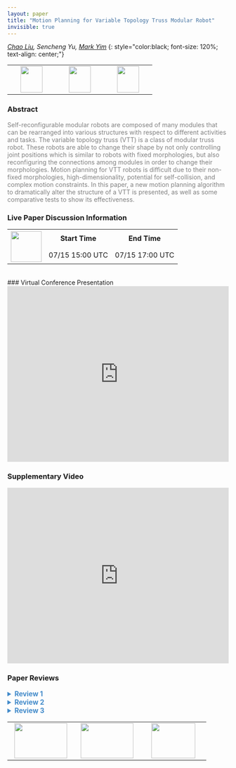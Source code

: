 ```yaml
---
layout: paper
title: "Motion Planning for Variable Topology Truss Modular Robot"
invisible: true
---
```

*[Chao Liu](https://www.seas.upenn.edu/~chaoliu/), Sencheng Yu,  [Mark Yim](https://www.seas.upenn.edu/directory/profile.php?ID=107)*
{: style="color:black; font-size: 120%; text-align: center;"}

<table width="40%"> <tr>
<td style="width: 20%; text-align: center;"><a href="http://www.roboticsproceedings.org/rss16/p052.pdf"><img src="{{ site.baseurl }}/images/paper_link.png"
width = "50"  height = "60"/> </a> </td>

<td style="width: 20%; text-align: center;"><a href="https://www.modlabupenn.org/2020/06/03/motion-planning-for-variable-topology-truss-modular-robot/"><img src="{{ site.baseurl }}/images/website_link.png"
width = "50"  height = "60"/> </a> </td>

<td style="width: 20%; text-align: center;"><a href="https://github.com/modlab-upenn/tether-tube_robots"><img src="{{ site.baseurl }}/images/software_link.png"
width = "50"  height = "60"/> </a> </td>

</tr></table>

### Abstract
<html><p style="color:gray; font-size: 100%; text-align: justified;">
Self-reconfigurable modular robots are composed of many modules that can be rearranged into various structures with respect to different activities and tasks. The variable topology truss (VTT) is a class of modular truss robot. These robots are able to change their shape by not only controlling joint positions which is similar to robots with fixed morphologies, but also reconfiguring the connections among modules in order to change their morphologies. Motion planning for VTT robots is difficult due to their non-fixed morphologies, high-dimensionality, potential for self-collision, and complex motion constraints. In this paper, a new motion planning algorithm to dramatically alter the structure of a VTT is presented, as well as some comparative tests to show its effectiveness.
</p></html>

### Live Paper Discussion Information
<html>
<table width="50%">
<tr> <th rowspan="2"><a href="https://pheedloop.com/rss2020/virtual/#session_CDpKPL"><img src="{{ site.baseurl }}/images/pheedloop_link.png" width = "70"  height = "70"/> </a> </th> <th> Start Time </th> <th> End Time </th> </tr>
<tr> <td> 07/15 15:00 UTC </td><td> 07/15 17:00 UTC </td></tr>
</table> <br> </html>
### Virtual Conference Presentation
<iframe width="100%" height="400" src="https://www.youtube.com/embed/11A8w00BRv4" frameborder="0" allow="accelerometer; autoplay; encrypted-media; gyroscope; picture-in-picture" allowfullscreen></iframe>

### Supplementary Video
<iframe width="100%" height="400" src="https://www.youtube.com/embed/8J1A6wt_Sis " frameborder="0" allow="accelerometer; autoplay; encrypted-media; gyroscope; picture-in-picture" allowfullscreen></iframe>

### Paper Reviews
<details><summary style="font-size:110%; color:#438BCA; cursor: pointer;"><b> Review 1</b></summary>
<p style="color:gray; font-size: 100%; text-align: justified; white-space: pre-line">
This paper addresses the problem of sampling-based motion planning for a parallel robot called the Variable Topology Truss (VTT). VTTs have edge modules, each with an active prismatic joint and passive joint ends. The robot configuration is defined by the edge lengths and node joint assignments. Reconfiguration motions are of two types: geometrical (changing of edge lengths) and topological (changing node connectivity through Split and Merge actions). 

The main challenge is that the search space is much larger than the reachable space. This is because motions are subject to the following constraints: the VTT has to be rigid, its nodes must be of degree three for controllability, and 18 members are the minimum.

The authors propose an extension of [12] where the search space is reduced by computing first the reachable C-Space for a single node and this space is decomposed into convex polygons. Here, the same method is used, but instead of dealing with a single node, pairs of nodes are considered to compute the reachable C-Space. This significantly accelerates the time to solve the problem in comparison to [12]. Also, the topology reconfiguration presented enables the algorithm to deal with harder problems.

The problem addressed in this paper is relevant to the community, the approach presented is generally sound and the paper is well organized. The way the search space reduction is achieved is insightful, and although the extension to [12] only considers pairs of nodes the speedup achieved is significant. Moreover, the topology

I recommend the authors to be more clear on the following aspects of their work:
- In the introduction, make a clear list of contributions and, in particular, explicitly state the similitudes and differences with respect to [12].
- try to find a way to better present Figure 6. A close-up to the nodes in the middle could help, also explain better why they are different.
- please improve section IV.B, it is currently a bit hard to parse.
- in the experiments, emphasize better what is possible now with the topological reconfiguration presented that the approach in [12] was not able to handle.

Also, please do a thorough proof read of the paper since there are several scattered typos.
</p> </details>

<details><summary style="font-size:110%; color:#438BCA; cursor: pointer;"><b> Review 2</b></summary>
<p style="color:gray; font-size: 100%; text-align: justified; white-space: pre-line">
The paper presents a method for motion planning for reconfigurable truss structures where nodes can connect and disconnect (this idea is interesting and related to RSS).

Sampling based motion planning sampling and collision checking is defined in terms of the shape of the current truss to speed the algorithm. This is a great idea, however it was first presented in [18], the current paper extends this idea to multiple nodes, which is a fair contribution.

Results are generated for simulated problems using OMPL. This shows proof of concept, but nothing more.


The idea is relevant, the paper is easy to understand.

The experiments that are performed are in simulation. This is not inherently bad, but given the ease of performing simulations, it is expected that the new approach should be both:
(1) compared to the existing state of the art. 
(2) repeated trials performed and statistics presented. 


1) There are many interesting ideas shown in the paper, but how they improve the state of the art is not well explained. Comparison to existing methods would improve the paper. For example showing how each of the improvements presented in the paper affects runtime and number of samples required for a solution, on average, for different problems. 


2) Given that RRT uses randomness, it would have been nice to see how the proposed improvements affect the runtime by exploring tests for all combinations of: 
{naive, smart} x {collision checking, point sampling}
and then values reported for the mean time and number of samples required to find a solution. 
Right now, there is no evidence that the algorithm can be expected to perform well in general, only that one or two problem instances exists for which the algorithms worked well one time.


3) Related work exists that was not cited:

Komendera, Erik, and Nikolaus Correll. "Precise assembly of 3D truss structures using MLE-based error prediction and correction." The International Journal of Robotics Research 34.13 (2015): 1622-1644.

More discussion of the difficulty of extending the methods of [18] to the current manuscript is also necessary to justify that the new manuscript is sufficiently novel with respect to the existing state of the art. For example, how is extending collision checking of a single node to multiple nodes challenging or how are special aspects of the problem leveraged to do this well? What breakthroughs were necessary to achieve this result?

</p> </details>

<details><summary style="font-size:110%; color:#438BCA; cursor: pointer;"><b> Review 3</b></summary>
<p style="color:gray; font-size: 100%; text-align: justified; white-space: pre-line">
The paper is extremely well written and it was very exciting to read about such great work when presented with as much clarity as in this paper.

My major comments are related to section 6 (Test Scenarios):
1) If possible, could the authors address the problem of figuring out which nodes need to be moved (and how), if only the start and goal node configurations are known, without an accompanying one-to-one correspondence of start and goal for each node? In section 6.A the authors assume knowledge about the start and goal configuration of the 4 nodes that need to be moved. If instead they were given unlabeled start and goal configurations of the VTT, could their method be used to solve the planning problem?
2) What is the effect, on computational times and overall success rates, of randomly selecting the node groupings for geometry reconfiguration? For a reconfiguration problem that involves a sizable number of nodes, there can be a very large number of such groupings and randomly selecting could need a lot of time before a successful grouping is found.

Other comments are mostly concerned with getting a better understanding of the test:
1) In Section 1 (and elsewhere), the authors point to prior work to say a VTT needs 18 members for topology reconfiguration. It would be helpful if they could provide intuition about why this is so in text or with a figure.
2) In Section 3, the concept of the state of every member A^v(q^v) was a little tricky to understand. Am I correct in understanding that given a q^v, you could have different sets of member states (lengths) that achieve the same q^v? I was thinking of A^v(q^v) as a vector of lengths of the edge members connected to node v. Is that so?
3) Minor typo in Section 4.A before equation (3) - inconsistency in notation between \mathcal{O} and \hat{\mathcal{O}}.
4) In the same section, when two nodes v^i and v^j are connected by an edge member, are their respective obstacle spaces still computed by ignoring the members of the other as Figure 6 suggests? How is the edge joining the two nodes handled in this case?
5) In Section 6.B, the authors present three invariants they try to maintain during path planning for a group of nodes. With regards to claim about the last two invariants being hard to compute, if the motions of the two nodes are known, could they not compute the volume swept by an edge member across those motions and check for intersections between comparable triangles in spacetime (comparable in terms of the initial and final times of the motion)?
6) In Section 5.A I did not understand the claim about each polygon in C^v_{obs} being connected to only two enclosed subspaces.
7) If I could suggest one major change (addition) to the paper, it would be that a pictorial representation of the graph from Section 5.B be included.

I think this paper presents great work in a fantastic way and I strongly recommend this paper for acceptance.
</p> </details>

<table width="100%"><tr><td style="width: 30%; text-align: center;"><a href="{{ site.baseurl }}/program/papers/51"> <img src="{{ site.baseurl }}/images/previous_icon.png" width = "120"  height = "80"/> </a> </td>

<td style="width: 30%; text-align: center;"><a href="{{ site.baseurl }}/program/papers"> <img src="{{ site.baseurl }}/images/overview_icon.png" width = "120"  height = "80"/> </a> </td> 

<td style="width: 30%; text-align: center;"><a href="{{ site.baseurl }}/program/papers/53"> <img src="{{ site.baseurl }}/images/next_icon.png" width = "100"  height = "80"/> </a> </td> 

</tr></table>

